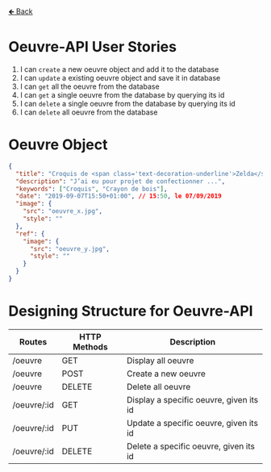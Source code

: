 [🡸 Back](./README.md)
# Oeuvre-API User Stories

1. I can `create` a new oeuvre object and add it to the database
2. I can `update` a existing oeuvre object and save it in database
3. I can `get` all the oeuvre from the database
4. I can `get` a single oeuvre from the database by querying its id 
5. I can `delete` a single oeuvre from the database by querying its id 
6. I can `delete` all oeuvre from the database  

# Oeuvre Object

```JSON
{
  "title": "Croquis de <span class='text-decoration-underline'>Zelda</span> 1/3",
  "description": "J’ai eu pour projet de confectionner ...",
  "keywords": ["Croquis", "Crayon de bois"],
  "date": "2019-09-07T15:50+01:00", // 15:50, le 07/09/2019
  "image": {
    "src": "oeuvre_x.jpg",
    "style": ""
  },
  "ref": {
    "image": {
      "src": "oeuvre_y.jpg",
      "style": ""
    }
  }
}
```

# Designing Structure for Oeuvre-API
| Routes | HTTP Methods | Description |
|-----|---|---|
| /oeuvre | GET | Display all oeuvre |
| /oeuvre | POST | Create a new oeuvre |
| /oeuvre | DELETE | Delete all oeuvre |
| /oeuvre/:id | GET | Display a specific oeuvre, given its id |
| /oeuvre/:id | PUT | Update a specific oeuvre, given its id |
| /oeuvre/:id | DELETE | Delete a specific oeuvre, given its id |